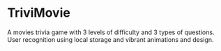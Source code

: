 # TriviMovie
A movies trivia game with 3 levels of difficulty and 3 types of questions. User recognition using local storage and vibrant animations and design.
